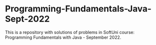 # Programming-Fundamentals-Java-Sept-2022
This is a repository with solutions of problems in SoftUni course: Programming Fundamentals with Java - September 2022.
